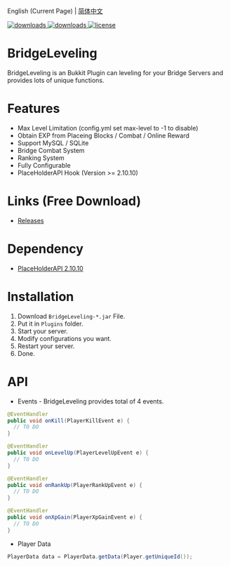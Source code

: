English (Current Page)  |  [简体中文](https://github.com/BongleXD/BridgeLeveling/blob/main/README-zh_CN.md)
<p>
  <a href="https://github.com/BongleXD/BridgeLeveling/releases" target="_blank">
    <img alt="downloads" src="https://img.shields.io/github/v/release/BongleXD/BridgeLeveling?color=4166f5&style=flat-square" />
  </a>
  <a href="https://github.com/BongleXD/BridgeLeveling/releases" target="_blank">
    <img alt="downloads" src="https://img.shields.io/github/downloads/BongleXD/BridgeLeveling/total?color=4166f5&style=flat-square" />
  </a>
  <a href="https://github.com/BongleXD/BridgeLeveling/blob/main/LICENSE" target="_blank">
    <img alt="license" src="https://img.shields.io/github/license/BongleXD/BridgeLeveling?color=4166f5&style=flat-square" />
  </a>
</p>

# BridgeLeveling
BridgeLeveling is an Bukkit Plugin can leveling for your Bridge Servers and provides lots of unique functions.

# Features
- Max Level Limitation (config.yml set max-level to -1 to disable)
- Obtain EXP from Placeing Blocks / Combat / Online Reward
- Support MySQL / SQLite
- Bridge Combat System
- Ranking System
- Fully Configurable
- PlaceHolderAPI Hook (Version >= 2.10.10)

# Links (Free Download)
- [Releases](https://github.com/BongleXD/BridgeLeveling/releases)

# Dependency
- [PlaceHolderAPI 2.10.10](https://github.com/PlaceholderAPI/PlaceholderAPI/releases/tag/2.10.10)

# Installation
1. Download `BridgeLeveling-*.jar` File.
2. Put it in `Plugins` folder.
3. Start your server.
4. Modify configurations you want.
5. Restart your server.
6. Done.

# API
- Events - BridgeLeveling provides total of 4 events.
```java
@EventHandler
public void onKill(PlayerKillEvent e) {
  // TO DO
}

@EventHandler
public void onLevelUp(PlayerLevelUpEvent e) {
  // TO DO
}

@EventHandler
public void onRankUp(PlayerRankUpEvent e) {
  // TO DO
}

@EventHandler
public void onXpGain(PlayerXpGainEvent e) {
  // TO DO
}

```
- Player Data
```java
PlayerData data = PlayerData.getData(Player.getUniqueId());
```

